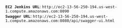 **`EC2 Jenkins URL`**: `http://ec2-13-56-250-194.us-west-1.compute.amazonaws.com:8090`  
**`Swagger URL`**: `http://ec2-13-56-250-194.us-west-1.compute.amazonaws.com:8080/api/swagger-ui.html`  
